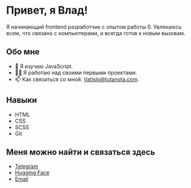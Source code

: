 # Привет, я Влад!

Я начинающий frontend разработчик с опытом работы 0. Увлекаюсь всем, что связано с компьютерами, и всегда готов к новым вызовам.

## Обо мне

- 🌱 Я изучаю JavaScript.
- 👨‍💻 Я работаю над своими первыми проектами.
- 📫 Как связаться со мной: [Vatislo@tutanota.com](mailto:Vatislo@tutanota.com).

## Навыки

- HTML
- CSS
- SCSS
- Git

## Меня можно найти и связаться здесь

- [Telegram](https://t.me/FAD55544)
- [Hugging Face](https://huggingface.co/Vatislo)
- [Email](mailto:Vatislo@tutanota.com)

